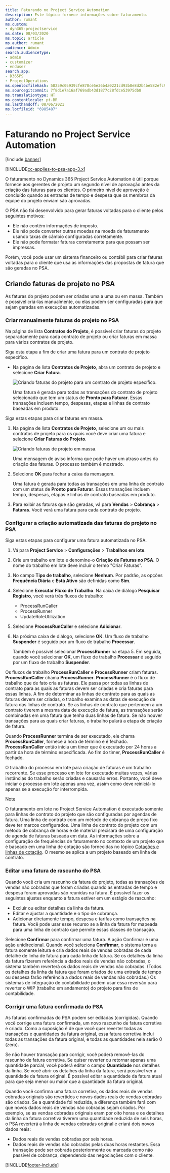```yaml
---
title: Faturando no Project Service Automation
description: Este tópico fornece informações sobre faturamento.
author: rumant
ms.custom:
- dyn365-projectservice
ms.date: 08/03/2020
ms.topic: article
ms.author: rumant
audience: Admin
search.audienceType:
- admin
- customizer
- enduser
search.app:
- D365PS
- ProjectOperations
ms.openlocfilehash: 58259c05939cfe870ce5e36b4a0221cd93b8e8d2b4be582efc9167e82579699e
ms.sourcegitcommit: 7f8d1e7a16af769adb43d1877c28fdce53975db8
ms.translationtype: HT
ms.contentlocale: pt-BR
ms.lasthandoff: 08/06/2021
ms.locfileid: "6985487"
---
```

# <a name="invoicing-in-project-service-automation"></a>Faturando no Project Service Automation

[!include [banner](../includes/psa-now-project-operations.md)]

[!INCLUDE[cc-applies-to-psa-app-3.x](../includes/cc-applies-to-psa-app-3x.md)]

O faturamento no Dynamics 365 Project Service Automation é útil porque fornece aos gerentes de projeto um segundo nível de aprovação antes da criação das faturas para os clientes. O primeiro nível de aprovação é concluído quando as entradas de tempo e despesa que os membros da equipe do projeto enviam são aprovadas.

O PSA não foi desenvolvido para gerar faturas voltadas para o cliente pelos seguintes motivos:

- Ele não contém informações de imposto.
- Ele não pode converter outras moedas na moeda de faturamento usando taxas de câmbio configuradas corretamente.
- Ele não pode formatar faturas corretamente para que possam ser impressas.

Porém, você pode usar um sistema financeiro ou contábil para criar faturas voltadas para o cliente que usa as informações das propostas de fatura que são geradas no PSA.

## <a name="creating-project-invoices-in-psa"></a>Criando faturas de projeto no PSA

As faturas do projeto podem ser criadas uma a uma ou em massa. Também é possível criá-las manualmente, ou elas podem ser configuradas para que sejam geradas em execuções automatizadas.

### <a name="manually-create-project-invoices-in-psa"></a>Criar manualmente faturas do projeto no PSA

Na página de lista **Contratos do Projeto**, é possível criar faturas do projeto separadamente para cada contrato de projeto ou criar faturas em massa para vários contratos de projeto.

Siga esta etapa a fim de criar uma fatura para um contrato de projeto específico.

- Na página de lista **Contratos de Projeto**, abra um contrato de projeto e selecione **Criar Fatura**.

    ![Criando faturas do projeto para um contrato de projeto específico.](media/CreateProjectInvoicesOneByOne.png)

    Uma fatura é gerada para todas as transações do contrato de projeto selecionado que tem um status de **Pronto para Faturar**. Essas transações incluem tempo, despesas, etapas e linhas de contrato baseadas em produto.

Siga estas etapas para criar faturas em massa.

1. Na página de lista **Contratos de Projeto**, selecione um ou mais contratos de projeto para os quais você deve criar uma fatura e selecione **Criar Faturas do Projeto**.

    ![Criando faturas de projeto em massa.](media/CreateProjectInvoicesBulk.png)

    Uma mensagem de aviso informa que pode haver um atraso antes da criação das faturas. O processo também é mostrado.

2. Selecione **OK** para fechar a caixa da mensagem.

    Uma fatura é gerada para todas as transações em uma linha de contrato com um status de **Pronto para Faturar**. Essas transações incluem tempo, despesas, etapas e linhas de contrato baseadas em produto.

3. Para exibir as faturas que são geradas, vá para **Vendas** \> **Cobrança** \> **Faturas**. Você verá uma fatura para cada contrato de projeto.

### <a name="set-up-automated-creation-of-project-invoices-in-psa"></a>Configurar a criação automatizada das faturas do projeto no PSA

Siga estas etapas para configurar uma fatura automatizada no PSA.

1. Vá para **Project Service** \> **Configurações** \> **Trabalhos em lote**.
2. Crie um trabalho em lote e denomine-o **Criação de Faturas no PSA**. O nome do trabalho em lote deve incluir o termo "Criar Faturas".
3. No campo **Tipo de trabalho**, selecione **Nenhum**. Por padrão, as opções **Frequência Diária** e **Está Ativo** são definidas como **Sim**.
4. Selecione **Executar Fluxo de Trabalho**. Na caixa de diálogo **Pesquisar Registro**, você verá três fluxos de trabalho:

    - ProcessRunCaller
    - ProcessRunner
    - UpdateRoleUtilization

5. Selecione **ProcessRunCaller** e selecione **Adicionar**.
6. Na próxima caixa de diálogo, selecione **OK**. Um fluxo de trabalho **Suspender** é seguido por um fluxo de trabalho **Processar**.

    Também é possível selecionar **ProcessRunner** na etapa 5. Em seguida, quando você selecionar **OK**, um fluxo de trabalho **Processar** é seguido por um fluxo de trabalho **Suspender**.

Os fluxos de trabalho **ProcessRunCaller** e **ProcessRunner** criam faturas. **ProcessRunCaller** chama **ProcessRunner**. **ProcessRunner** é o fluxo de trabalho que de fato cria as faturas. Ele passa por todas as linhas de contrato para as quais as faturas devem ser criadas e cria faturas para essas linhas. A fim de determinar as linhas de contrato para as quais as faturas devem ser criadas, o trabalho examina as datas de execução de fatura das linhas de contrato. Se as linhas de contrato que pertencem a um contrato tiverem a mesma data de execução de fatura, as transações serão combinadas em uma fatura que tenha duas linhas de fatura. Se não houver transações para as quais criar faturas, o trabalho pulará a etapa de criação de fatura.

Quando **ProcessRunner** termina de ser executado, ele chama **ProcessRunCaller**, fornece a hora de término e é fechado. **ProcessRunCaller** então inicia um timer que é executado por 24 horas a partir da hora de término especificada. Ao fim do timer, **ProcessRunCaller** é fechado.

O trabalho do processo em lote para criação de faturas é um trabalho recorrente. Se esse processo em lote for executado muitas vezes, várias instâncias do trabalho serão criadas e causarão erros. Portanto, você deve iniciar o processo em lote apenas uma vez, assim como deve reiniciá-lo apenas se a execução for interrompida.

> [!NOTE]
> O faturamento em lote no Project Service Automation é executado somente para linhas de contrato do projeto que são configuradas por agendas de fatura. Uma linha de contrato com um método de cobrança de preço fixo deve ter marcos configurados. Uma linha de contrato do projeto com um método de cobrança de horas e de material precisará de uma configuração de agenda de faturas baseada em data. As informações sobre a configuração de frequências de faturamento no contexto de um projeto que é baseado em uma linha de cotação são fornecidas no tópico [Cotações e linhas de cotação](basic-quote-lines.md#invoice-schedule). O mesmo se aplica a um projeto baseado em linha de contrato.      
 
### <a name="edit-a-draft-psa-invoice"></a>Editar uma fatura de rascunho do PSA

Quando você cria um rascunho da fatura do projeto, todas as transações de vendas não cobradas que foram criadas quando as entradas de tempo e despesa foram aprovadas são reunidas na fatura. É possível fazer os seguintes ajustes enquanto a fatura estiver em um estágio de rascunho:

- Excluir ou editar detalhes da linha da fatura.
- Editar e ajustar a quantidade e o tipo de cobrança.
- Adicionar diretamente tempo, despesa e tarifas como transações na fatura. Você pode usar esse recurso se a linha da fatura for mapeada para uma linha de contrato que permite essas classes de transação.

Selecione **Confirmar** para confirmar uma fatura. A ação Confirmar é uma ação unidirecional. Quando você seleciona **Confirmar**, o sistema torna a fatura somente leitura e cria dados reais de vendas cobradas de cada detalhe de linha de fatura para cada linha de fatura. Se os detalhes da linha da fatura fizerem referência a dados reais de vendas não cobradas, o sistema também reverterá os dados reais de vendas não cobradas. (Todos os detalhes da linha da fatura que foram criados de uma entrada de tempo ou despesa farão referência a dados reais de vendas não cobradas.) Os sistemas de integração de contabilidade podem usar essa reversão para reverter o WIP (trabalho em andamento) do projeto para fins de contabilidade.

### <a name="correct-a-confirmed-psa-invoice"></a>Corrigir uma fatura confirmada do PSA

As faturas confirmadas do PSA podem ser editadas (corrigidas). Quando você corrige uma fatura confirmada, um novo rascunho de fatura corretiva é criado. Como a suposição é de que você quer reverter todas as transações e quantidades da fatura original, essa fatura corretiva inclui todas as transações da fatura original, e todas as quantidades nela serão 0 (zero).

Se não houver transação para corrigir, você poderá removê-las do rascunho de fatura corretiva. Se quiser reverter ou retornar apenas uma quantidade parcial, você poderá editar o campo **Quantidade** nos detalhes da linha. Se você abrir os detalhes da linha da fatura, será possível ver a quantidade da fatura original. É possível editar a quantidade da fatura atual para que seja menor ou maior que a quantidade da fatura original.

Quando você confirma uma fatura corretiva, os dados reais de vendas cobradas originais são revertidos e novos dados reais de vendas cobradas são criados. Se a quantidade foi reduzida, a diferença também fará com que novos dados reais de vendas não cobradas sejam criados. Por exemplo, se as vendas cobradas originais eram por oito horas e os detalhes da linha da fatura corretiva tiverem uma quantidade reduzida de seis horas, o PSA reverterá a linha de vendas cobradas original e criará dois novos dados reais:

- Dados reais de vendas cobradas por seis horas.
- Dados reais de vendas não cobradas pelas duas horas restantes. Essa transação pode ser cobrada posteriormente ou marcada como não passível de cobrança, dependendo das negociações com o cliente.


[!INCLUDE[footer-include](../includes/footer-banner.md)]